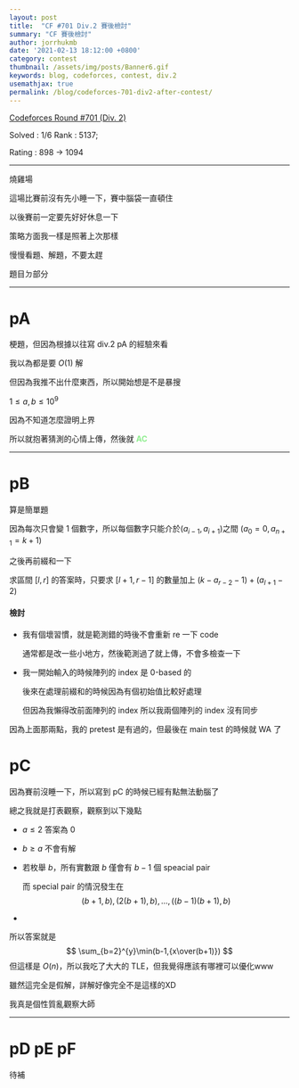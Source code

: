 ```yaml
---
layout: post
title:  "CF #701 Div.2 賽後檢討"
summary: "CF 賽後檢討"
author: jorrhukmb
date: '2021-02-13 18:12:00 +0800'
category: contest
thumbnail: /assets/img/posts/Banner6.gif
keywords: blog, codeforces, contest, div.2
usemathjax: true
permalink: /blog/codeforces-701-div2-after-contest/
---
```


[Codeforces Round #701 (Div. 2)](https://codeforces.com/contest/1485)

Solved : 1/6  Rank : 5137;

Rating : 898 -> 1094

---

燒雞場

這場比賽前沒有先小睡一下，賽中腦袋一直頓住

以後賽前一定要先好好休息一下



策略方面我一樣是照著上次那樣

慢慢看題、解題，不要太趕



題目ㄉ部分

---

# pA

梗題，但因為根據以往寫 div.2 pA 的經驗來看

我以為都是要 $O(1)$ 解

但因為我推不出什麼東西，所以開始想是不是暴搜

$1\leq a,b \leq 10^9$

因為不知道怎麼證明上界

所以就抱著猜測的心情上傳，然後就 **<span style="color:lightgreen">AC</span>**

---

# pB

算是簡單題

因為每次只會變 $1$ 個數字，所以每個數字只能介於$(a_{i-1}, a_{i+1})$之間 $(a_0=0, a_{n+1}=k+1)$

之後再前綴和一下

求區間 $[l,r]$ 的答案時，只要求 $[l+1,r-1]$ 的數量加上 $(k-a_{r-2}-1) + (a_{l+1}-2)$

#### 檢討

- 我有個壞習慣，就是範測錯的時後不會重新 re 一下 code

  通常都是改一些小地方，然後範測過了就上傳，不會多檢查一下

- 我一開始輸入的時候陣列的 index 是 0-based 的

  後來在處理前綴和的時候因為有個初始值比較好處理

  但因為我懶得改前面陣列的 index 所以我兩個陣列的 index 沒有同步

因為上面那兩點，我的 pretest 是有過的，但最後在 main test 的時候就 WA 了

# pC

因為賽前沒睡一下，所以寫到 pC 的時候已經有點無法動腦了

總之我就是打表觀察，觀察到以下幾點

- $a\leq 2$ 答案為 $0$

- $b\geq a$ 不會有解

- 若枚舉 $b$，所有實數跟 $b$ 僅會有 $b-1$ 個 speacial pair

  而 special pair 的情況發生在
  $$
  (b+1,b), (2(b+1), b),...,((b-1)(b+1), b)
  $$

- 

所以答案就是
$$
\sum_{b=2}^{y}\min(b-1,{x\over(b+1)})
$$
但這樣是 $O(n)$，所以我吃了大大的 TLE，但我覺得應該有哪裡可以優化www

雖然這完全是假解，詳解好像完全不是這樣的XD

我真是個性質亂觀察大師

---

# pD pE pF

待補